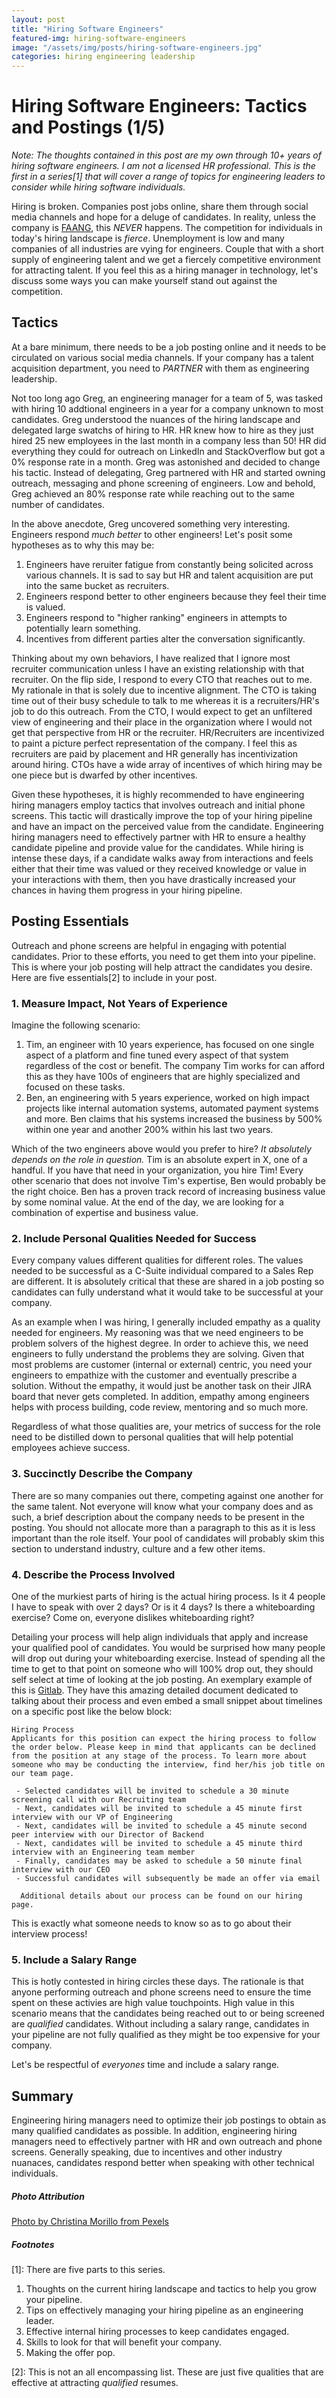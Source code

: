 ```yaml
---
layout: post
title: "Hiring Software Engineers"
featured-img: hiring-software-engineers
image: "/assets/img/posts/hiring-software-engineers.jpg"
categories: hiring engineering leadership
---
```


# Hiring Software Engineers: Tactics and Postings (1/5)
_Note: The thoughts contained in this post are my own through 10+ years of
hiring software engineers. I am not a licensed HR professional.
This is the first in a series[1] that will cover a range of topics for
engineering leaders to consider while hiring software individuals._

Hiring is broken. Companies post jobs online, share them through social
media channels and hope for a deluge of candidates. In reality, unless the company
is [FAANG](https://en.wikipedia.org/wiki/Facebook,_Apple,_Amazon,_Netflix_and_Google),
this *NEVER* happens. The competition for individuals in today's hiring landscape
is _fierce_. Unemployment is low and many companies of all industries are
vying for engineers. Couple that with a short supply of engineering talent and we get
a fiercely competitive environment for attracting talent. If you feel this as
a hiring manager in technology, let's discuss some ways you can make yourself
stand out against the competition.  
  
## Tactics
At a bare minimum, there needs to be a job posting online and it needs to be
circulated on various social media channels. If your company has a talent
acquisition department, you need to *PARTNER* with them as engineering
leadership.  
  
Not too long ago Greg, an engineering manager for a team of 5, was tasked with
hiring 10 addtional engineers in a year for a company unknown to most
candidates. Greg understood the nuances of the hiring landscape and delegated
large swatchs of hiring to HR. HR knew how to hire as they just hired 25 new
employees in the last month in a company less than 50! HR did everything they
could for outreach on LinkedIn and StackOverflow but got a 0% response rate in
a month. Greg was astonished and decided to change his tactic. Instead of
delegating, Greg partnered with HR and started owning outreach, messaging and
phone screening of engineers. Low and behold, Greg achieved an 80% response
rate while reaching out to the same number of candidates.  
  
In the above anecdote, Greg uncovered something very interesting. Engineers
respond _much better_ to other engineers! Let's posit some hypotheses as to why
this may be:
1) Engineers have reruiter fatigue from constantly being solicited across various
channels. It is sad to say but HR and talent acquisition are put into the same
bucket as recruiters.
2) Engineers respond better to other engineers because they feel their time is
valued.  
3) Engineers respond to "higher ranking" engineers in attempts to potentially
learn something.
4) Incentives from different parties alter the conversation significantly.

Thinking about my own behaviors, I have realized that I ignore most recruiter
communication unless I have an existing relationship with that recruiter. On the
flip side, I respond to every CTO that reaches out to me. My rationale in that
is solely due to incentive alignment. The CTO is taking time out of their busy
schedule to talk to me whereas it is a recruiters/HR's job to do this outreach.
From the CTO, I would expect to get an unfiltered view of engineering and their
place in the organization where I would not get that perspective from HR or the
recruiter. HR/Recruiters are incentivized to paint a picture perfect
representation of the company. I feel this as recruiters are paid by placement
and HR generally has incentivization around hiring. CTOs have a wide array of
incentives of which hiring may be one piece but is dwarfed by other incentives.  
  
Given these hypotheses, it is highly recommended to have engineering hiring 
managers employ tactics that involves outreach and initial phone screens.
This tactic will drastically improve the top of your hiring pipeline and have
an impact on the perceived value from the candidate. Engineering hiring managers
need to effectively partner with HR to ensure a healthy candidate pipeline and
provide value for the candidates. While hiring is intense these days, if a
candidate walks away from interactions and feels either that their time was
valued or they received knowledge or value in your interactions with them, then
you have drastically increased your chances in having them progress in your
hiring pipeline.

## Posting Essentials
Outreach and phone screens are helpful in engaging with potential candidates.
Prior to these efforts, you need to get them into your pipeline. This is where
your job posting will help attract the candidates you desire. Here are five
essentials[2] to include in your post.  

### 1. Measure Impact, Not Years of Experience
Imagine the following scenario:  
1) Tim, an engineer with 10 years experience, has focused on one single aspect
of a platform and fine tuned every aspect of that system regardless of the cost
or benefit. The company Tim works for can afford this as they have 100s of
engineers that are highly specialized and focused on these tasks.
2) Ben, an engineering with 5 years experience, worked on high impact projects
like internal automation systems, automated payment systems and more. Ben claims
that his systems increased the business by 500% within one year and another 200%
within his last two years.  
  
Which of the two engineers above would you prefer to hire? _It absolutely depends
on the role in question._ Tim is an absolute expert in X, one of a handful. If
you have that need in your organization, you hire Tim! Every other scenario that
does not involve Tim's expertise, Ben would probably be the right choice. Ben
has a proven track record of increasing business value by some nominal value. At
the end of the day, we are looking for a combination of expertise and business
value.

### 2. Include Personal Qualities Needed for Success
Every company values different qualities for different roles. The values needed
to be successful as a C-Suite individual compared to a Sales Rep are different.
It is absolutely critical that these are shared in a job posting so candidates
can fully understand what it would take to be successful at your company.  
  
As an example when I was hiring, I generally included empathy as a quality
needed for engineers. My reasoning was that we need engineers to be problem
solvers of the highest degree. In order to achieve this, we need engineers to
fully understand the problems they are solving. Given that most problems are
customer (internal or external) centric, you need your engineers to empathize
with the customer and eventually prescribe a solution. Without the empathy, it
would just be another task on their JIRA board that never gets completed. In
addition, empathy among engineers helps with process building, code review,
mentoring and so much more.
  
Regardless of what those qualities are, your metrics of success for the role
need to be distilled down to personal qualities that will help potential
employees achieve success.  

### 3. Succinctly Describe the Company
There are so many companies out there, competing against one another for the
same talent. Not everyone will know what your company does and as such, a
brief description about the company needs to be present in the posting. You
should not allocate more than a paragraph to this as it is less important than
the role itself. Your pool of candidates will probably skim this section to
understand industry, culture and a few other  items.

### 4. Describe the Process Involved
One of the murkiest parts of hiring is the actual hiring process. Is it 4 people
I have to speak with over 2 days? Or is it 4 days? Is there a whiteboarding
exercise? Come on, everyone dislikes whiteboarding right?  
  
Detailing your process will help align individuals that apply and increase your
qualified pool of candidates. You would be surprised how many people will drop
out during your whiteboarding exercise. Instead of spending all the time to get
to that point on someone who will 100% drop out, they should self select at
time of looking at the job posting. An exemplary example of this is
[Gitlab](https://about.gitlab.com/handbook/hiring/interviewing/). They have this
amazing detailed document dedicated to talking about their process and even
embed a small snippet about timelines on a specific post like the below block:  
```
Hiring Process
Applicants for this position can expect the hiring process to follow the order below. Please keep in mind that applicants can be declined from the position at any stage of the process. To learn more about someone who may be conducting the interview, find her/his job title on our team page.
 
 - Selected candidates will be invited to schedule a 30 minute screening call with our Recruiting team
 - Next, candidates will be invited to schedule a 45 minute first interview with our VP of Engineering
 - Next, candidates will be invited to schedule a 45 minute second peer interview with our Director of Backend
 - Next, candidates will be invited to schedule a 45 minute third interview with an Engineering team member
 - Finally, candidates may be asked to schedule a 50 minute final interview with our CEO
 - Successful candidates will subsequently be made an offer via email
  
  Additional details about our process can be found on our hiring page.
```  
  
This is exactly what someone needs to know so as to go about their interview
process!

### 5. Include a Salary Range
This is hotly contested in hiring circles these days. The rationale is that
anyone performing outreach and phone screens need to ensure the time spent on
these activies are high value touchpoints. High value
in this scenario means that the candidates being reached out to or being
screened are _qualified_ candidates. Without including a salary range,
candidates in your pipeline are not fully qualified as they might be too
expensive for your company.
  
Let's be respectful of _everyones_ time and include a salary range.
  
## Summary  
Engineering hiring managers need to optimize their job postings to obtain as many
qualified candidates as possible. In addition, engineering hiring managers need
to effectively partner with HR and own outreach and phone screens. Generally
speaking, due to incentives and other industry nuanaces, candidates respond
better when speaking with other technical individuals. 
   
##### Photo Attribution
[Photo by Christina Morillo from Pexels](https://www.pexels.com/photo/woman-in-black-coat-1181346/)

##### Footnotes
[1]: There are five parts to this series.  
1. Thoughts on the current hiring landscape and tactics to help you grow your pipeline.  
2. Tips on effectively managing your hiring pipeline as an engineering leader.  
3. Effective internal hiring processes to keep candidates engaged.  
4. Skills to look for that will benefit your company.
5. Making the offer pop.  
  
[2]: This is not an all encompassing list. These are just five qualities
that are effective at attracting _qualified_ resumes.
